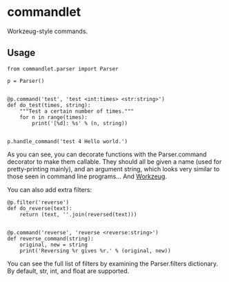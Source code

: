 # commandlet
Workzeug-style commands.

## Usage
```
from commandlet.parser import Parser

p = Parser()


@p.command('test', 'test <int:times> <str:string>')
def do_test(times, string):
    """Test a certain number of times."""
    for n in range(times):
        print('[%d]: %s' % (n, string))


p.handle_command('test 4 Hello world.')
```

As you can see, you can decorate functions with the Parser.command decorator to make them callable. They should all be given a name (used for pretty-printing mainly), and an argument string, which looks very similar to those seen in command line programs... And [Workzeug](https://palletsprojects.com/p/werkzeug/).

You can also add extra filters:

```
@p.filter('reverse')
def do_reverse(text):
    return (text, ''.join(reversed(text)))


@p.command('reverse', 'reverse <reverse:string>')
def reverse_command(string):
    original, new = string
    print('Reversing %r gives %r.' % (original, new))
```

You can see the full list of filters by examining the Parser.filters dictionary. By default, str, int, and float are supported.
